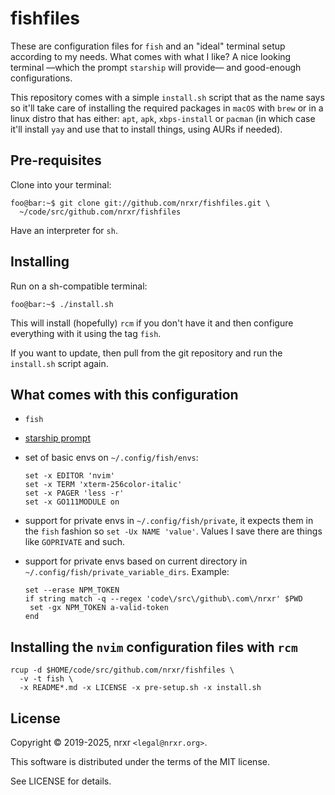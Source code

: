 # fishfiles

These are configuration files for `fish` and an "ideal" terminal setup
according to my needs. What comes with what I like? A nice looking terminal
—which the prompt `starship` will provide— and good-enough configurations.

This repository comes with a simple `install.sh` script that as the name says
so it'll take care of installing the required packages in `macOS` with `brew`
or in a linux distro that has either: `apt`, `apk`, `xbps-install` or `pacman`
(in which case it'll install `yay` and use that to install things, using AURs
if needed).

## Pre-requisites

Clone into your terminal:

```console
foo@bar:~$ git clone git://github.com/nrxr/fishfiles.git \
  ~/code/src/github.com/nrxr/fishfiles
```

Have an interpreter for `sh`.

## Installing

Run on a sh-compatible terminal:

```console
foo@bar:~$ ./install.sh
```

This will install (hopefully) `rcm` if you don't have it and then configure
everything with it using the tag `fish`.

If you want to update, then pull from the git repository and run the
`install.sh` script again.

## What comes with this configuration

- `fish`
- [starship prompt](https://starship.rs/)
- set of basic envs on `~/.config/fish/envs`:

  ```fish
  set -x EDITOR 'nvim'
  set -x TERM 'xterm-256color-italic'
  set -x PAGER 'less -r'
  set -x GO111MODULE on
  ```
- support for private envs in `~/.config/fish/private`, it expects them in the
  `fish` fashion so `set -Ux NAME 'value'`. Values I save there are things like
  `GOPRIVATE` and such.
- support for private envs based on current directory in
  `~/.config/fish/private_variable_dirs`. Example:

  ```fish
  set --erase NPM_TOKEN
  if string match -q --regex 'code\/src\/github\.com\/nrxr' $PWD
   set -gx NPM_TOKEN a-valid-token
  end
  ```

## Installing the `nvim` configuration files with `rcm`

    rcup -d $HOME/code/src/github.com/nrxr/fishfiles \
      -v -t fish \
      -x README*.md -x LICENSE -x pre-setup.sh -x install.sh

## License

Copyright © 2019-2025, nrxr `<legal@nrxr.org>`.

This software is distributed under the terms of the MIT license.

See LICENSE for details.
